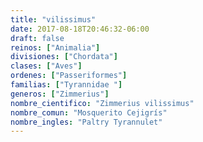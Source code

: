 ```yaml
---
title: "vilissimus"
date: 2017-08-18T20:46:32-06:00
draft: false
reinos: ["Animalia"]
divisiones: ["Chordata"]
clases: ["Aves"]
ordenes: ["Passeriformes"]
familias: ["Tyrannidae "]
generos: ["Zimmerius"]
nombre_cientifico: "Zimmerius vilissimus"
nombre_comun: "Mosquerito Cejigrís"
nombre_ingles: "Paltry Tyrannulet"
---
```

